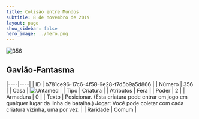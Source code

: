 ```yaml
---
title: Colisão entre Mundos
subtitle: 8 de novembro de 2019
layout: page
show_sidebar: false
hero_image: ../hero.png
---
```


![356](https://cdn.keyforgegame.com/media/card_front/pt/452_356_G2XXP7656XVQ_pt.png)

## Gavião-Fantasma

|----|----|
| ID | b781ce96-17c6-4f58-9e28-f7d5b9a5d866 |
| Número | 356 |
| Casa | ![Untamed](https://archonarcana.com/images/thumb/b/bd/Untamed.png/22px-Untamed.png "Indomados") |
| Tipo | Criatura |
| Atributos | Fera |
| Poder | 2 |
| Armadura | 0 |
| Texto | Posicionar. (Esta criatura pode entrar  em jogo em qualquer lugar da linha  de batalha.) Jogar: Você pode coletar com cada criatura vizinha, uma por vez. |
| Raridade | Comum |
